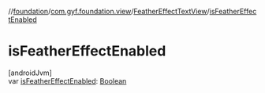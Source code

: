 //[foundation](../../../index.md)/[com.gyf.foundation.view](../index.md)/[FeatherEffectTextView](index.md)/[isFeatherEffectEnabled](is-feather-effect-enabled.md)

# isFeatherEffectEnabled

[androidJvm]\
var [isFeatherEffectEnabled](is-feather-effect-enabled.md): [Boolean](https://kotlinlang.org/api/core/kotlin-stdlib/kotlin/-boolean/index.html)
